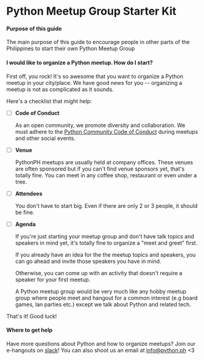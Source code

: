 # Python Meetup Group Starter Kit

#### Purpose of this guide
The main purpose of this guide to encourage people in other parts of the Philippines to start their own Python Meetup Group

#### I would like to organize a Python meetup. How do I start?
First off, you rock! It's so awesome that you want to organize a Python meetup in your city/place. We have good news for you -- organizing a meetup is not as complicated as it sounds.

Here's a checklist that might help:
- [ ]  **Code of Conduct**

   As an open community, we promote diversity and collaboration. We must adhere to the [Python Community Code of Conduct](https://www.python.org/psf/codeofconduct/) during meetups and other social events.

- [ ] **Venue**

   PythonPH meetups are usually held at company offices. These venues are often sponsored but if you can't find venue sponsors yet, that's totally fine. You can meet in any coffee shop, restaurant or even under a tree.

- [ ] **Attendees**

   You don't have to start big. Even if there are only 2 or 3 people, it should be fine.

- [ ] **Agenda**

   If you're just starting your meetup group and don't have talk topics and speakers in mind yet, it's totally fine to organize a "meet and greet" first.

   If you already have an idea for the the meetup topics and speakers, you can go ahead and invite those speakers you have in mind.

   Otherwise, you can come up with an activity that doesn't require a speaker for your first meetup.

   A Python meetup group would be very much like any hobby meetup group where people meet and hangout for a common interest (e.g board games, lan parties etc.) except we talk about Python and related tech.


That's it! Good luck!

#### Where to get help
Have more questions about Python and how to organize meetups? Join our e-hangouts on [slack](https://python.ph/slack/)! You can also shoot us an email at info@python.ph <3
